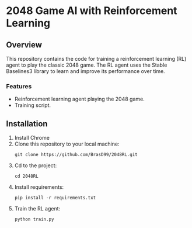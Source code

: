 # 2048 Game AI with Reinforcement Learning

## Overview
This repository contains the code for training a reinforcement learning (RL) agent to play the classic 2048 game. The RL agent uses the Stable Baselines3 library to learn and improve its performance over time.

### Features
- Reinforcement learning agent playing the 2048 game.
- Training script.

## Installation
1. Install Chrome
2. Clone this repository to your local machine:
   ```
   git clone https://github.com/BrasD99/2048RL.git
   ```
3. Cd to the project:
   ```
   cd 2048RL
   ```
4. Install requirements:
   ```
   pip install -r requirements.txt
   ```
5. Train the RL agent:
   ```
   python train.py
   ```
